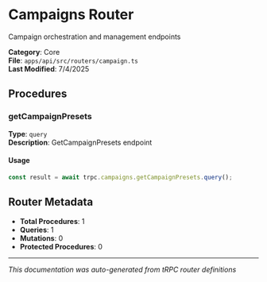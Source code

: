# Campaigns Router

Campaign orchestration and management endpoints

**Category**: Core  
**File**: `apps/api/src/routers/campaign.ts`  
**Last Modified**: 7/4/2025

## Procedures

### getCampaignPresets

**Type**: `query`  
**Description**: GetCampaignPresets endpoint



#### Usage

```typescript
const result = await trpc.campaigns.getCampaignPresets.query();
```





## Router Metadata

- **Total Procedures**: 1
- **Queries**: 1
- **Mutations**: 0
- **Protected Procedures**: 0

---

*This documentation was auto-generated from tRPC router definitions*

